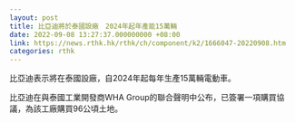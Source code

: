 ```yaml
---
layout: post
title: 比亞迪將於泰國設廠　2024年起年產能15萬輛
date: 2022-09-08 13:27:37.000000000 +08:00
link: https://news.rthk.hk/rthk/ch/component/k2/1666047-20220908.htm
categories: rthk
---
```


比亞迪表示將在泰國設廠，自2024年起每年生產15萬輛電動車。

比亞迪在與泰國工業開發商WHA Group的聯合聲明中公布，已簽署一項購買協議，為該工廠購買96公頃土地。
